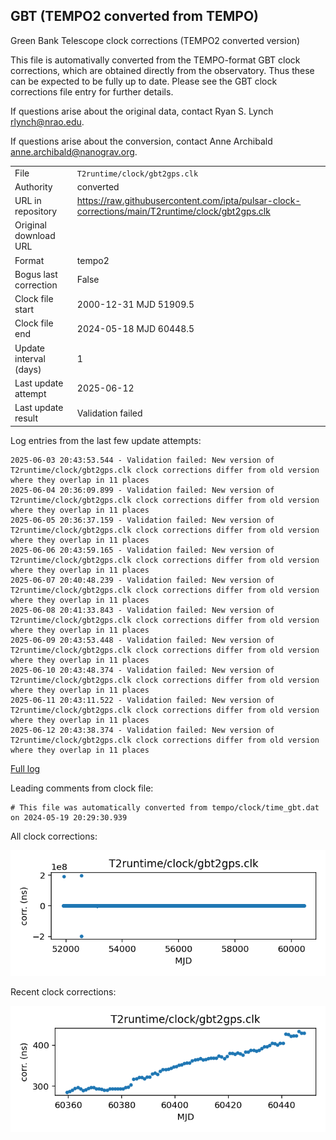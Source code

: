 
## GBT (TEMPO2 converted from TEMPO)

Green Bank Telescope clock corrections (TEMPO2 converted version)

This file is automativally converted from the TEMPO-format GBT
clock corrections, which are obtained directly from the observatory.
Thus these can be expected to be fully up to date. Please see the
GBT clock corrections file entry for further details.

If questions arise about the original data, contact Ryan S. Lynch
<rlynch@nrao.edu>.

If questions arise about the conversion, contact Anne Archibald
<anne.archibald@nanograv.org>.

|     |     |
|:--- |:--- |
| File | `T2runtime/clock/gbt2gps.clk` |
| Authority | converted |
| URL in repository | <https://raw.githubusercontent.com/ipta/pulsar-clock-corrections/main/T2runtime/clock/gbt2gps.clk> |
| Original download URL | <None> |
| Format | tempo2 |
| Bogus last correction | False |
| Clock file start | 2000-12-31 MJD 51909.5 |
| Clock file end | 2024-05-18 MJD 60448.5 |
| Update interval (days) | 1 |
| Last update attempt | 2025-06-12 |
| Last update result | Validation failed |

Log entries from the last few update attempts:
```
2025-06-03 20:43:53.544 - Validation failed: New version of T2runtime/clock/gbt2gps.clk clock corrections differ from old version where they overlap in 11 places
2025-06-04 20:36:09.899 - Validation failed: New version of T2runtime/clock/gbt2gps.clk clock corrections differ from old version where they overlap in 11 places
2025-06-05 20:36:37.159 - Validation failed: New version of T2runtime/clock/gbt2gps.clk clock corrections differ from old version where they overlap in 11 places
2025-06-06 20:43:59.165 - Validation failed: New version of T2runtime/clock/gbt2gps.clk clock corrections differ from old version where they overlap in 11 places
2025-06-07 20:40:48.239 - Validation failed: New version of T2runtime/clock/gbt2gps.clk clock corrections differ from old version where they overlap in 11 places
2025-06-08 20:41:33.843 - Validation failed: New version of T2runtime/clock/gbt2gps.clk clock corrections differ from old version where they overlap in 11 places
2025-06-09 20:43:53.448 - Validation failed: New version of T2runtime/clock/gbt2gps.clk clock corrections differ from old version where they overlap in 11 places
2025-06-10 20:43:48.374 - Validation failed: New version of T2runtime/clock/gbt2gps.clk clock corrections differ from old version where they overlap in 11 places
2025-06-11 20:43:11.522 - Validation failed: New version of T2runtime/clock/gbt2gps.clk clock corrections differ from old version where they overlap in 11 places
2025-06-12 20:43:38.374 - Validation failed: New version of T2runtime/clock/gbt2gps.clk clock corrections differ from old version where they overlap in 11 places
```
[Full log](https://raw.githubusercontent.com/ipta/pulsar-clock-corrections/main/log/T2runtime/clock/gbt2gps.clk.log)

Leading comments from clock file:

    # This file was automatically converted from tempo/clock/time_gbt.dat on 2024-05-19 20:29:30.939



All clock corrections:

![plot of all clock corrections](gbt2gps.clk.png "All corrections")

Recent clock corrections:

![plot of recent clock corrections](gbt2gps.clk.short.png "Recent corrections")

